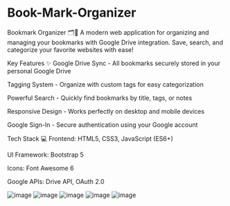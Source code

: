 # Book-Mark-Organizer
Bookmark Organizer 🗂️🔖
A modern web application for organizing and managing your bookmarks with Google Drive integration. Save, search, and categorize your favorite websites with ease!

Key Features ✨
Google Drive Sync - All bookmarks securely stored in your personal Google Drive

Tagging System - Organize with custom tags for easy categorization

Powerful Search - Quickly find bookmarks by title, tags, or notes

Responsive Design - Works perfectly on desktop and mobile devices

Google Sign-In - Secure authentication using your Google account

Tech Stack 💻
Frontend: HTML5, CSS3, JavaScript (ES6+)

UI Framework: Bootstrap 5

Icons: Font Awesome 6

Google APIs: Drive API, OAuth 2.0

![image](https://github.com/user-attachments/assets/666d997c-554c-4030-a7d6-4772ba6debdd)
![image](https://github.com/user-attachments/assets/4b24bf82-c9b6-4f30-a833-ce72388b73f2)
![image](https://github.com/user-attachments/assets/1ed389e7-0245-499a-8a6e-257f75855521)
![image](https://github.com/user-attachments/assets/aa6dc0f7-ed1e-4e86-9d9e-0d7eebc6ef33)
![image](https://github.com/user-attachments/assets/df535b72-ffc7-4de1-8fe4-e27d12baa2e8)

